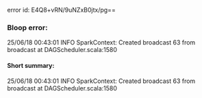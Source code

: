error id: E4Q8+vRN/9uNZxB0jtx/pg==
### Bloop error:

25/06/18 00:43:01 INFO SparkContext: Created broadcast 63 from broadcast at DAGScheduler.scala:1580
#### Short summary: 

25/06/18 00:43:01 INFO SparkContext: Created broadcast 63 from broadcast at DAGScheduler.scala:1580